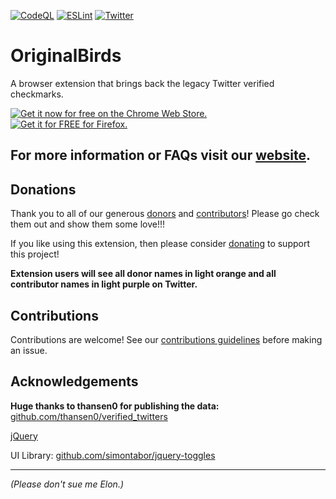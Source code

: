 [![CodeQL](https://github.com/chromestone/OriginalBirds/actions/workflows/github-code-scanning/codeql/badge.svg)](https://github.com/chromestone/OriginalBirds/actions/workflows/github-code-scanning/codeql)
[![ESLint](https://github.com/chromestone/OriginalBirds/actions/workflows/eslint.yml/badge.svg)](https://github.com/chromestone/OriginalBirds/actions/workflows/eslint.yml)
[![Twitter](https://img.shields.io/twitter/follow/RealOpenBirds?style=social)](https://twitter.com/RealOpenBirds)

# OriginalBirds

A browser extension that brings back the legacy Twitter verified checkmarks.

[![Get it now for free on the Chrome Web Store.](https://chromestone.github.io/OriginalBirds/images/chrome_white_bg.png)](https://chrome.google.com/webstore/detail/original-birds/chhgbpmapfgibdoimakecicdlhhmkpjn)
[![Get it for FREE for Firefox.](https://chromestone.github.io/OriginalBirds/images/firefox.webp)](https://addons.mozilla.org/en-US/firefox/addon/original-birds/)

## For more information or FAQs visit our [website](https://chromestone.github.io/OriginalBirds/).

## Donations
Thank you to all of our generous [donors](https://chromestone.github.io/OriginalBirds/donors.html) and [contributors](https://chromestone.github.io/OriginalBirds/contributors.html)! Please go check them out and show them some love!!!

If you like using this extension, then please consider [donating](https://www.buymeacoffee.com/openbirds) to support this project!<br />

**Extension users will see all donor names in light orange and all contributor names in light purple on Twitter.**

## Contributions

Contributions are welcome! See our [contributions guidelines](CONTRIBUTING.md) before making an issue.

## Acknowledgements

**Huge thanks to thansen0 for publishing the data:** [github.com/thansen0/verified_twitters](https://github.com/thansen0/verified_twitters)

[jQuery](https://github.com/jquery/jquery)

UI Library: [github.com/simontabor/jquery-toggles](https://github.com/simontabor/jquery-toggles)

---

_(Please don't sue me Elon.)_
